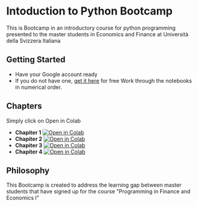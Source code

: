 # Intoduction to Python Bootcamp
This is Bootcamp in an introductory course for python programming presented to the master students in Economics and Finance at Università della Svizzera Italiana 
## Getting Started
* Have your Google account ready
* If you do not have one, [get it here](https://support.google.com/mail/answer/56256?hl=en) for free
Work through the notebooks in numerical order.
## Chapters
Simply click on Open in Colab
* **Chapiter 1** [![Open in Colab](https://colab.research.google.com/assets/colab-badge.svg)](https://colab.research.google.com/drive/1V1ElINPLep-t4md3ptnH1UJEh5l8zLCM?usp=sharing)
* **Chapiter 2** [![Open in Colab](https://colab.research.google.com/assets/colab-badge.svg)](https://colab.research.google.com/drive/1yk9nL4W5uA0ypdUTZGQfTu1zvuvxsQZs?usp=sharing)
* **Chapiter 3** [![Open in Colab](https://colab.research.google.com/assets/colab-badge.svg)](https://drive.google.com/drive/folders/18yLt9oIIr0mEU7yyp2hAGAbwsyy7QM-u?usp=share_link)
* **Chapiter 4** [![Open in Colab](https://colab.research.google.com/assets/colab-badge.svg)](https://colab.research.google.com/drive/1w2LryBrVXHe77f0p8-np6odVQ7MZOFVB?usp=sharing)

## Philosophy
This Bootcamp is created to address the learning gap between master students that have signed up for the course "Programming in Finance and Economics I"
